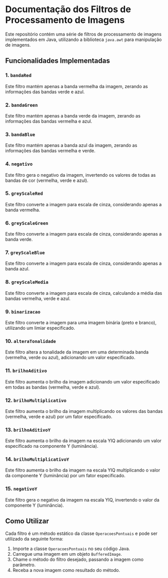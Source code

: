 # Documentação dos Filtros de Processamento de Imagens

Este repositório contém uma série de filtros de processamento de imagens implementados em Java, utilizando a biblioteca `java.awt` para manipulação de imagens.

## Funcionalidades Implementadas

### 1. `bandaRed`

Este filtro mantém apenas a banda vermelha da imagem, zerando as informações das bandas verde e azul.

### 2. `bandaGreen`

Este filtro mantém apenas a banda verde da imagem, zerando as informações das bandas vermelha e azul.

### 3. `bandaBlue`

Este filtro mantém apenas a banda azul da imagem, zerando as informações das bandas vermelha e verde.

### 4. `negativo`

Este filtro gera o negativo da imagem, invertendo os valores de todas as bandas de cor (vermelha, verde e azul).

### 5. `greyScaleRed`

Este filtro converte a imagem para escala de cinza, considerando apenas a banda vermelha.

### 6. `greyScaleGreen`

Este filtro converte a imagem para escala de cinza, considerando apenas a banda verde.

### 7. `greyScaleBlue`

Este filtro converte a imagem para escala de cinza, considerando apenas a banda azul.

### 8. `greyScaleMedia`

Este filtro converte a imagem para escala de cinza, calculando a média das bandas vermelha, verde e azul.

### 9. `binarizacao`

Este filtro converte a imagem para uma imagem binária (preto e branco), utilizando um limiar especificado.

### 10. `alteraTonalidade`

Este filtro altera a tonalidade da imagem em uma determinada banda (vermelha, verde ou azul), adicionando um valor especificado.

### 11. `brilhoAditivo`

Este filtro aumenta o brilho da imagem adicionando um valor especificado em todas as bandas (vermelha, verde e azul).

### 12. `brilhoMultiplicativo`

Este filtro aumenta o brilho da imagem multiplicando os valores das bandas (vermelha, verde e azul) por um fator especificado.

### 13. `brilhoAditivoY`

Este filtro aumenta o brilho da imagem na escala YIQ adicionando um valor especificado na componente Y (luminância).

### 14. `brilhoMultiplicativoY`

Este filtro aumenta o brilho da imagem na escala YIQ multiplicando o valor da componente Y (luminância) por um fator especificado.

### 15. `negativoY`

Este filtro gera o negativo da imagem na escala YIQ, invertendo o valor da componente Y (luminância).

## Como Utilizar

Cada filtro é um método estático da classe `OperacoesPontuais` e pode ser utilizado da seguinte forma:

1. Importe a classe `OperacoesPontuais` no seu código Java.
2. Carregue uma imagem em um objeto `BufferedImage`.
3. Chame o método do filtro desejado, passando a imagem como parâmetro.
4. Receba a nova imagem como resultado do método.